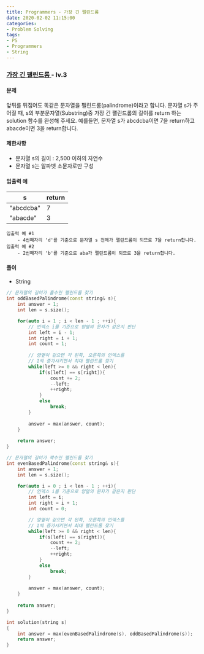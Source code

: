 ```yaml
---
title: Programmers - 가장 긴 팰린드롬
date: 2020-02-02 11:15:00
categories:
- Problem Solving
tags:
- PS
- Programmers
- String
---
```


### [ 가장 긴 팰린드롬 ](https://programmers.co.kr/learn/courses/30/lessons/12904) - lv.3

#### 문제

앞뒤를 뒤집어도 똑같은 문자열을 팰린드롬(palindrome)이라고 합니다.
문자열 s가 주어질 때, s의 부분문자열(Substring)중 가장 긴 팰린드롬의 길이를 return 하는 solution 함수를 완성해 주세요.
예를들면, 문자열 s가 abcdcba이면 7을 return하고 abacde이면 3을 return합니다.

#### 제한사항
  - 문자열 s의 길이 : 2,500 이하의 자연수
  - 문자열 s는 알파벳 소문자로만 구성

#### 입출력 예

| s | return |
| -- | -- |
| "abcdcba" | 7 |
| "abacde" | 3 |

```
입출력 예 #1
	- 4번째자리 'd'를 기준으로 문자열 s 전체가 팰린드롬이 되므로 7을 return합니다.
입출력 예 #2
	- 2번째자리 'b'를 기준으로 aba가 팰린드롬이 되므로 3을 return합니다.
```

#### 풀이
  - String

```cpp
// 문자열의 길이가 홀수인 펠린드롬 찾기
int oddBasedPalindrome(const string& s){
    int answer = 1;
    int len = s.size();

    for(auto i = 1 ; i < len - 1 ; ++i){      
        // 인덱스 i를 기준으로 양옆의 문자가 같은지 판단
        int left = i - 1;
        int right = i + 1;
        int count = 1;
        
        // 양옆이 같으면 각 왼쪽, 오른쪽의 인덱스를
        // 1씩 증가시키면서 최대 펠린드롬 찾기
        while(left >= 0 && right < len){
            if(s[left] == s[right]){
                count += 2;
                --left;
                ++right;
            }
            else
                break;
        }
        
        answer = max(answer, count);
    }
    
    return answer;
}

// 문자열의 길이가 짝수인 펠린드롬 찾기
int evenBasedPalindrome(const string& s){
    int answer = 1;
    int len = s.size();

    for(auto i = 0 ; i < len - 1 ; ++i){
        // 인덱스 i를 기준으로 양옆의 문자가 같은지 판단
        int left = i;
        int right = i + 1;
        int count = 0;

        // 양옆이 같으면 각 왼쪽, 오른쪽의 인덱스를
        // 1씩 증가시키면서 최대 펠린드롬 찾기
        while(left >= 0 && right < len){
            if(s[left] == s[right]){
                count += 2;
                --left;
                ++right;
            }
            else
                break;
        }
        
        answer = max(answer, count);
    }
    
    return answer;
}

int solution(string s)
{
    int answer = max(evenBasedPalindrome(s), oddBasedPalindrome(s));
    return answer;
}
```